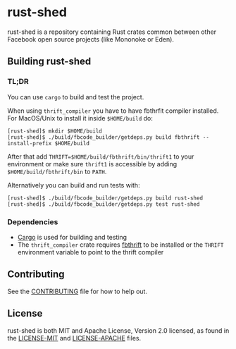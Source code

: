 # rust-shed

rust-shed is a repository containing Rust crates common between other Facebook
open source projects (like Mononoke or Eden).

## Building rust-shed

### TL;DR

You can use `cargo` to build and test the project.

When using `thrift_compiler` you have to have fbthrfit compiler installed.
For MacOS/Unix to install it inside `$HOME/build` do:
```
[rust-shed]$ mkdir $HOME/build
[rust-shed]$ ./build/fbcode_builder/getdeps.py build fbthrift --install-prefix $HOME/build
```
After that add `THRIFT=$HOME/build/fbthrift/bin/thrift1` to your environment or make sure
`thrift1` is accessible by adding `$HOME/build/fbthrift/bin` to `PATH`.

Alternatively you can build and run tests with:
```
[rust-shed]$ ./build/fbcode_builder/getdeps.py build rust-shed
[rust-shed]$ ./build/fbcode_builder/getdeps.py test rust-shed
```

### Dependencies

- [Cargo](https://github.com/rust-lang/cargo) is used for building and testing
- The `thrift_compiler` crate requires
  [fbthrift](https://github.com/facebook/fbthrift) to be installed or the
  `THRIFT` environment variable to point to the thrift compiler

## Contributing

See the [CONTRIBUTING](CONTRIBUTING.md) file for how to help out.

## License

rust-shed is both MIT and Apache License, Version 2.0 licensed, as found
in the [LICENSE-MIT](LICENSE-MIT) and [LICENSE-APACHE](LICENSE-APACHE) files.
